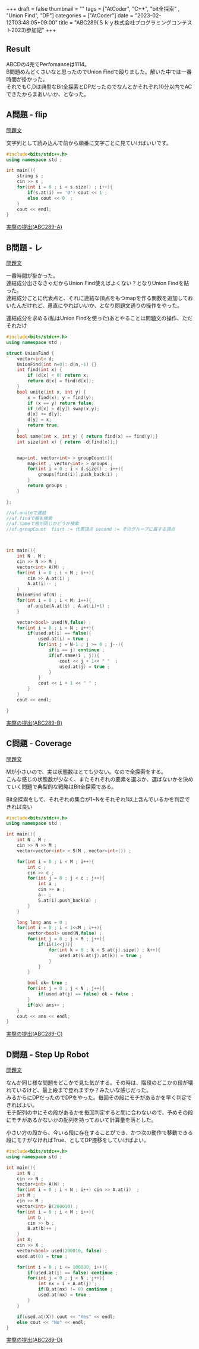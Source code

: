 +++
draft = false
thumbnail = ""
tags = ["AtCoder", "C++", "bit全探索" , "Union Find", "DP"]
categories = ["AtCoder"]
date = "2023-02-12T03:48:05+09:00"
title = "ABC289(Ｓｋｙ株式会社プログラミングコンテスト2023)参加記"
+++

## Result 
ABCDの4完でPerfomanceは1114。  
B問題めんどくさいなと思ったのでUnion Findで殴りました。解いた中では一番時間が掛かった。   
それでもC,Dは典型なBit全探索とDPだったのでなんとかそれぞれ10分以内でACできたからまあいいか、となった。

## A問題 - flip
[問題文](https://atcoder.jp/contests/abc289/tasks/abc289_a)  

文字列として読み込んで前から順番に文字ごとに見ていけばいいです。  

```cpp
#include<bits/stdc++.h>
using namespace std ;

int main(){
    string s ;
    cin >> s ;  
    for(int i = 0 ; i < s.size() ; i++){
        if(s.at(i) == '0') cout << 1 ; 
        else cout << 0  ; 
    }
    cout << endl;
}

```
[実際の提出(ABC289-A)](https://atcoder.jp/contests/abc289/submissions/38780423)

## B問題 - レ
[問題文](https://atcoder.jp/contests/abc289/tasks/abc289_b)  

一番時間が掛かった。  
連結成分出さなきゃだからUnion Find使えばよくない？となりUnion Findを貼った。  
連結成分ごとに代表点と、それに連結な頂点をもつmapを作る関数を追加しておいたんだけれど、愚直にやればいいか、となり問題文通りの操作をやった。

連結成分を求める(私はUnion Findを使った)あとやることは問題文の操作、ただそれだけ

```cpp
#include<bits/stdc++.h>
using namespace std ;

struct UnionFind {
    vector<int> d;
    UnionFind(int n=0): d(n,-1) {}
    int find(int x) {
        if (d[x] < 0) return x;
        return d[x] = find(d[x]);
    }
    bool unite(int x, int y) {
        x = find(x); y = find(y);
        if (x == y) return false;
        if (d[x] > d[y]) swap(x,y);
        d[x] += d[y];
        d[y] = x;
        return true;
    }
    bool same(int x, int y) { return find(x) == find(y);}
    int size(int x) { return -d[find(x)];}


    map<int, vector<int> > groupCount(){
        map<int , vector<int> > groups ; 
        for(int i = 0 ; i < d.size() ; i++){
            groups[find(i)].push_back(i) ; 
        }
        return groups ; 
    }

};

//uf.uniteで連結
//uf.findで根を検索
//uf.sameで根が同じかどうか検索
//uf.groupCount  fisrt := 代表頂点 second := そのグループに属する頂点



int main(){
    int N , M ;
    cin >> N >> M ; 
    vector<int> A(M) ; 
    for(int i = 0 ; i < M ; i++){
        cin >> A.at(i) ; 
        A.at(i)-- ; 
    }
    UnionFind uf(N) ; 
    for(int i = 0 ; i < M; i++){
        uf.unite(A.at(i) , A.at(i)+1) ; 
    }

    vector<bool> used(N,false) ; 
    for(int i = 0 ; i < N ; i++){
        if(used.at(i) == false){
            used.at(i) = true ; 
            for(int j = N-1 ; j >= 0 ; j--){
                if(i == j) continue ; 
                if(uf.same(i , j)){
                    cout << j + 1<< " "  ;
                    used.at(j) = true ;
                }
            }
            cout << i + 1 << " " ; 
        }
    }
    cout << endl;

}

```

[実際の提出(ABC289-B)](https://atcoder.jp/contests/abc289/submissions/38790304)

## C問題 - Coverage

[問題文](https://atcoder.jp/contests/abc289/tasks/abc289_c)

Mが小さいので、実は状態数はとても少ない。なので全探索をする。  
こんな感じの状態数が少なく、またそれぞれの要素を選ぶか、選ばないかを決めていく問題で典型的な戦略はBit全探索である。  

Bit全探索をして、それぞれの集合が1~Nをそれぞれ1以上含んでいるかを判定できれば良い

```cpp
#include<bits/stdc++.h>
using namespace std ;

int main(){
    int N , M ;
    cin >> N >> M ; 
    vector<vector<int> > S(M , vector<int>()) ; 

    for(int i = 0 ; i < M ; i++){
        int c ;
        cin >> c ; 
        for(int j = 0 ; j < c ; j++){
            int a ;
            cin >> a ;
            a-- ; 
            S.at(i).push_back(a) ; 
        }
    }

    long long ans = 0 ; 
    for(int i = 0 ; i < 1<<M ; i++){
        vector<bool> used(N,false) ; 
        for(int j = 0 ; j < M ; j++){
            if(i&(1<<j)){
                for(int k = 0 ; k < S.at(j).size() ; k++){
                    used.at(S.at(j).at(k)) = true ; 
                }
            }
        }

        bool ok= true ; 
        for(int j = 0 ; j < N ; j++){
            if(used.at(j) == false) ok = false ; 
        }
        if(ok) ans++ ; 
    }
    cout << ans << endl;
}
```

[実際の提出(ABC289-C)](https://atcoder.jp/contests/abc289/submissions/38794841)

## D問題 - Step Up Robot 

[問題文](https://atcoder.jp/contests/abc289/tasks/abc289_d)

なんか同じ様な問題をどこかで見た気がする。その時は、階段のどこかの段が壊れているけど、最上段まで登れますか？みたいな感じだった。  
みるからにDPだったのでDPをやった。毎回その段にモチがあるかを早く判定できればよい。  
モチ配列の中にその段があるかを毎回判定すると間に合わないので、予めその段にモチがあるかないかの配列を持っておいて計算量を落とした。

小さい方の段から、今いる段に存在することができ、かつ次の動作で移動できる段にモチがなければTrue、としてDP遷移をしていけばよい。

```cpp
#include<bits/stdc++.h>
using namespace std ;

int main(){
    int N ; 
    cin >> N ; 
    vector<int> A(N) ; 
    for(int i = 0 ; i < N ; i++) cin >> A.at(i)  ; 
    int M ;
    cin >> M ; 
    vector<int> B(200010) ; 
    for(int i = 0 ; i < M ; i++){
        int b ; 
        cin >> b ; 
        B.at(b)++ ; 
    }
    int X;
    cin >> X ; 
    vector<bool> used(200010, false) ;
    used.at(0) = true ; 

    for(int i = 0 ; i <= 100000; i++){
        if(used.at(i) == false) continue ; 
        for(int j = 0 ; j < N ; j++){
            int nx = i + A.at(j) ; 
            if(B.at(nx) != 0) continue ; 
            used.at(nx) = true ; 
        }
    } 

    if(used.at(X)) cout << "Yes" << endl;
    else cout << "No" << endl;
}

```

[実際の提出(ABC289-D)](https://atcoder.jp/contests/abc289/submissions/38798443)